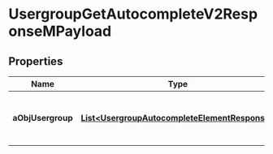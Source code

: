 

# UsergroupGetAutocompleteV2ResponseMPayload

## Properties

Name | Type | Description | Notes
------------ | ------------- | ------------- | -------------
**aObjUsergroup** | [**List&lt;UsergroupAutocompleteElementResponse&gt;**](UsergroupAutocompleteElementResponse.md) | An array of Usergroup autocomplete element response. | 




